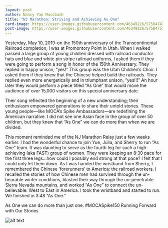 ```yaml
---
layout: post
author: Nancy Yao Massbash
title: "NJ Marathon: Striving and Achieving As One"
card-image: https://user-images.githubusercontent.com/46349226/57584747-f11e4300-74ac-11e9-9284-a8a66d830147.jpg
post-image: https://user-images.githubusercontent.com/46349226/57584751-fa0f1480-74ac-11e9-87ab-f5814c4cfb20.jpg
---
```

Yesterday, May 10, 2019–on the 150th anniversary of the Transcontinental Railroad completion, I was at Promontory Point in Utah. When I walked passed a large group of young children dressed with railroad conductor hats and blue and white pin stripe railroad uniforms, I asked them if they were going to perform a song in honor of the 150th Anniversary. They replied in happy unison, “yes!” This group was the Utah Children’s Choir. I asked them if they knew that the Chinese helped build the railroads. They replied even more energetically and in triumphant unison, “yes!!!” An hour later they would perform a piece titled “As One” that would move the audience of over 15,000 visitors on this special anniversary date. <!--more-->

Their song reflected the beginning of a new understanding; their enthusiasm empowered generations to share their untold stories. These young people—like MOCA’s Spike Ambassadors—are redefining the American narrative. I did not see one Asian face in the group of over 50 children, but they knew that “As One” we can do more than when we are divided.

This moment reminded me of the NJ Marathon Relay just a few weeks earlier. I had the wonderful chance to join Yue, Julia, and Sherry to run “As One” team. It was daunting to serve as the fourth leg for such a high-achieving (aka FAST) group of women. They were keeping an 8:30 pace for the first three legs...how could I possibly end strong at that pace? I felt that I could only let them down. As I was handed the wristband from Sherry, I remembered the Chinese ‘forerunners’ to America: the railroad workers. I recalled the stories of how Chinese men had survived through the un-bearable winter conditions, blasted their way through the un-penetrable Sierra Nevada mountains, and worked “As One” to connect the un-believable: West to East in America. I took the wristband and started to run. We finished in 3:48 “As One.”

As One we can do more than just one. #MOCASpike150 Running Forward with Our Stories

![alt text](https://user-images.githubusercontent.com/46349226/57584743-e2d02700-74ac-11e9-8503-4a0000bedc26.JPG "MOCA NJ Marathon Relay Team")

